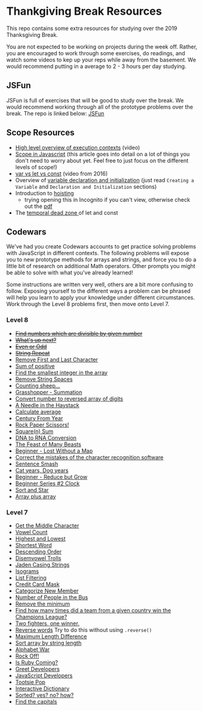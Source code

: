 # Thankgiving Break Resources

This repo contains some extra resources for studying over the 2019 Thanksgiving Break.

You are not expected to be working on projects during the week off. Rather, you are encouraged to work through some exercises, do readings, and watch some videos to kep up your reps while away from the basement. We would recommend putting in a average to 2 - 3 hours per day studying.


## JSFun

JSFun is full of exercises that will be good to study over the break. We would recommend working through all of the prototype problems over the break. The repo is linked below:
[JSFun](https://github.com/turingschool-examples/jsFun)


## Scope Resources

- <a href="https://www.youtube.com/watch?v=jT0USJeNFEA" target="\__blank">High level overview of execution contexts</a> (video)
- <a href="https://scotch.io/tutorials/understanding-scope-in-javascript#toc-scope-in-javascript" target="_blank">Scope in Javascript</a> (this article goes into detail on a lot of things you don't need to worry about yet. Feel free to just focus on the different levels of scope!)
- <a href="https://www.youtube.com/watch?v=HukePwm-XG8" target="_blank">var vs let vs const</a> (video from 2016)
- Overview of <a href="https://owlcation.com/stem/JavaScript-Variable-Declaration-and-Initialization" target="_blank"> variable declaration and initialization</a> (just read `Creating a Variable` and `Declaration and Initialization` sections)
- Introduction to <a href="https://medium.com/javascript-in-plain-english/https-medium-com-javascript-in-plain-english-what-is-hoisting-in-javascript-a63c1b2267a1" target="_blank">hoisting</a>
  - trying opening this in Incognito if you can't view, otherwise check out the [pdf]("./hoisting-article.pdf")
- The <a href="https://developer.mozilla.org/en-US/docs/Web/JavaScript/Reference/Statements/let#Temporal_dead_zone" target="_blank"> temporal dead zone </a> of let and const



## Codewars

We've had you create Codewars accounts to get practice solving problems with JavaScript in different contexts. The following problems will expose you to new prototype methods for arrays and strings, and force you to do a little bit of research on additional Math operators. Other prompts you might be able to solve with what you've already learned! 

Some instructions are written very well, others are a bit more confusing to follow. Exposing yourself to the different ways a problem can be phrased will help you learn to apply your knowledge under different circumstances. Work through the Level 8 problems first, then move onto Level 7.


### Level 8

* [<s>Find numbers which are divisible by given number</s>](https://www.codewars.com/kata/55edaba99da3a9c84000003b/train/javascript)
* [<s>What's up next?</s>](https://www.codewars.com/kata/542ebbdb494db239f8000046/train/javascript)
* [<s>Even or Odd</s>](https://www.codewars.com/kata/53da3dbb4a5168369a0000fe/train/javascript)
* [<s>String Repeat</s>](https://www.codewars.com/kata/57a0e5c372292dd76d000d7e/train/javascript)
* [Remove First and Last Character](https://www.codewars.com/kata/56bc28ad5bdaeb48760009b0/train/javascript)
* [Sum of positive](https://www.codewars.com/kata/5715eaedb436cf5606000381/train/javascript)
* [Find the smallest integer in the array](https://www.codewars.com/kata/55a2d7ebe362935a210000b2/train/javascript)
* [Remove String Spaces](https://www.codewars.com/kata/57eae20f5500ad98e50002c5/train/javascript)
* [Counting sheep...](https://www.codewars.com/kata/54edbc7200b811e956000556/train/javascript)
* [Grasshopper - Summation](https://www.codewars.com/kata/55d24f55d7dd296eb9000030/train/javascript)
* [Convert number to reversed array of digits](https://www.codewars.com/kata/5583090cbe83f4fd8c000051/train/javascript)
* [A Needle in the Haystack](https://www.codewars.com/kata/56676e8fabd2d1ff3000000c/train/javascript)
* [Calculate average](https://www.codewars.com/kata/57a2013acf1fa5bfc4000921/train/javascript)
* [Century From Year](https://www.codewars.com/kata/5a3fe3dde1ce0e8ed6000097/train/javascript)
* [Rock Paper Scissors!](https://www.codewars.com/kata/5672a98bdbdd995fad00000f/train/javascript)
* [Square(n) Sum](https://www.codewars.com/kata/515e271a311df0350d00000f/train/javascript)
* [DNA to RNA Conversion](https://www.codewars.com/kata/5556282156230d0e5e000089/train/javascript)
* [The Feast of Many Beasts](https://www.codewars.com/kata/5aa736a455f906981800360d/train/javascript)
* [Beginner - Lost Without a Map](https://www.codewars.com/kata/57f781872e3d8ca2a000007e/train/javascript)
* [Correct the mistakes of the character recognition software](https://www.codewars.com/kata/577bd026df78c19bca0002c0/train/javascript)
* [Sentence Smash](https://www.codewars.com/kata/53dc23c68a0c93699800041d/train/javascript)
* [Cat years, Dog years](https://www.codewars.com/kata/5a6663e9fd56cb5ab800008b/train/javascript)
* [Beginner - Reduce but Grow](https://www.codewars.com/kata/57f780909f7e8e3183000078/train/javascript)
* [Beginner Series #2 Clock](https://www.codewars.com/kata/55f9bca8ecaa9eac7100004a/train/javascript)
* [Sort and Star](https://www.codewars.com/kata/57cfdf34902f6ba3d300001e/train/javascript)
* [Array plus array](https://www.codewars.com/kata/5a2be17aee1aaefe2a000151/train/javascript)

### Level 7

* [Get the Middle Character](https://www.codewars.com/kata/56747fd5cb988479af000028/train/javascript)
* [Vowel Count](https://www.codewars.com/kata/54ff3102c1bad923760001f3/train/javascript)
* [Highest and Lowest](https://www.codewars.com/kata/554b4ac871d6813a03000035/train/javascript)
* [Shortest Word](https://www.codewars.com/kata/57cebe1dc6fdc20c57000ac9/train/javascript)
* [Descending Order](https://www.codewars.com/kata/5467e4d82edf8bbf40000155/train/javascript)
* [Disemvowel Trolls](https://www.codewars.com/kata/52fba66badcd10859f00097e/train/javascript)
* [Jaden Casing Strings](https://www.codewars.com/kata/5390bac347d09b7da40006f6/train/javascript)
* [Isograms](https://www.codewars.com/kata/54ba84be607a92aa900000f1/train/javascript)
* [List Filtering](https://www.codewars.com/kata/53dbd5315a3c69eed20002dd/train/javascript)
* [Credit Card Mask](https://www.codewars.com/kata/5412509bd436bd33920011bc/train/javascript)
* [Categorize New Member](https://www.codewars.com/kata/5502c9e7b3216ec63c0001aa/train/javascript)
* [Number of People in the Bus](https://www.codewars.com/kata/5648b12ce68d9daa6b000099/train/javascript)
* [Remove the minimum](https://www.codewars.com/kata/563cf89eb4747c5fb100001b/train/javascript)
* [Find how many times did a team from a given country win the Champions League?](https://www.codewars.com/kata/581b30af1ef8ee6aea0015b9/train/javascript)
* [Two fighters, one winner.](https://www.codewars.com/kata/577bd8d4ae2807c64b00045b/train/javascript)
* [Reverse words](https://www.codewars.com/kata/5259b20d6021e9e14c0010d4/train/javascript) Try to do this without using `.reverse()`
* [Maximum Length Difference](https://www.codewars.com/kata/5663f5305102699bad000056/train/javascript)
* [Sort array by string length](https://www.codewars.com/kata/57ea5b0b75ae11d1e800006c/train/javascript)
* [Alphabet War](https://www.codewars.com/kata/alphabet-war/train/javascript)
* [Rock Off!](https://www.codewars.com/kata/rock-off/train/javascript)
* [Is Ruby Coming?](https://www.codewars.com/kata/coding-meetup-number-3-higher-order-functions-series-is-ruby-coming/train/javascript)
* [Greet Developers](https://www.codewars.com/kata/coding-meetup-number-2-higher-order-functions-series-greet-developers/train/javascript)
* [JavaScript Developers](https://www.codewars.com/kata/coding-meetup-number-1-higher-order-functions-series-count-the-number-of-javascript-developers-coming-from-europe/train/javascript)
* [Tootsie Pop](https://www.codewars.com/kata/80-s-kids-number-1-how-many-licks-does-it-take/train/javascript)
* [Interactive Dictionary](https://www.codewars.com/kata/interactive-dictionary/train/javascript)
* [Sorted? yes? no? how?](https://www.codewars.com/kata/580a4734d6df748060000045/train/javascript)
* [Find the capitals](https://www.codewars.com/kata/539ee3b6757843632d00026b/train/javascript)








